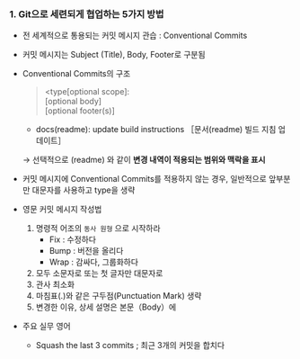 ### 1. Git으로 세련되게 협업하는 5가지 방법

- 전 세계적으로 통용되는 커밋 메시지
관습 : Conventional Commits
- 커밋 메시지는 Subject (Title), Body, Footer로 구분됨
- Conventional Commits의 구조
    > <type[optional scope]:<description> <br>
    [optional body] <br>
    [optional footer(s)]
    > 
    - docs(readme): update build instructions ［문서(readme) 빌드 지침 업데이트］
    
    → 선택적으로 (readme) 와 같이 **변경 내역이 적용되는 범위와 맥락을 표시**
    
- 커밋 메시지에 Conventional Commits를 적용하지 않는 경우, 일반적으로 앞부분만 대문자를 사용하고 type을 생략
- 영문 커밋 메시지 작성법
    1. 명령적 어조의 `동사 원형` 으로 시작하라
        - Fix : 수정하다
        - Bump : 버전을 올리다
        - Wrap : 감싸다, 그룹화하다
    2. 모두 소문자로 또는 첫 글자만 대문자로
    3. 관사 최소화
    4. 마침표(.)와 같은 구두점(Punctuation Mark) 생략
    5. 변경한 이유, 상세 설명은 본문（Body）에
- 주요 실무 영어
    - Squash the last 3 commits ; 최근 3개의 커밋을 합치다
